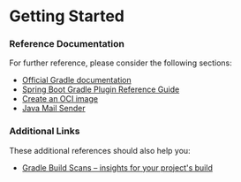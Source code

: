 # Getting Started

### Reference Documentation
For further reference, please consider the following sections:

* [Official Gradle documentation](https://docs.gradle.org)
* [Spring Boot Gradle Plugin Reference Guide](https://docs.spring.io/spring-boot/docs/3.1.1/gradle-plugin/reference/html/)
* [Create an OCI image](https://docs.spring.io/spring-boot/docs/3.1.1/gradle-plugin/reference/html/#build-image)
* [Java Mail Sender](https://docs.spring.io/spring-boot/docs/3.1.1/reference/htmlsingle/#io.email)

### Additional Links
These additional references should also help you:

* [Gradle Build Scans – insights for your project's build](https://scans.gradle.com#gradle)

